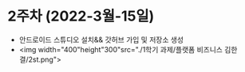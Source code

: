  # 2주차 (2022-3월-15일)
  - 안드로이드 스튜디오 설치&& 갓허브 가입 및 저장소 생성
   - <img width="400"height"300"src="./1학기 과제/플랫폼 비즈니스 김한결/2st.png"></img>
